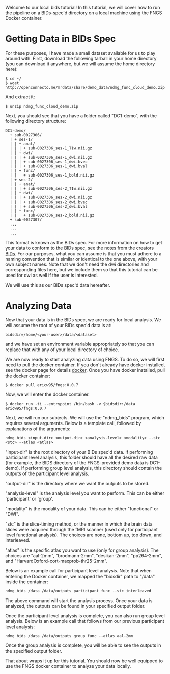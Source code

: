 Welcome to our local bids tutorial! In this tutorial, we will cover how to run the pipeline on a BIDs-spec'd directory on a local machine using the FNGS Docker container. 

# Getting Data in BIDs Spec

For these purposes, I have made a small dataset available for us to play around with. First, download the following tarball in your home directory (you can download it anywhere, but we will assume the home directory here):

```
$ cd ~/
$ wget http://openconnecto.me/mrdata/share/demo_data/ndmg_func_cloud_demo.zip
```

And extract it:

```
$ unzip ndmg_func_cloud_demo.zip
```

Next, you should see that you have a folder called "DC1-demo", with the following directory structure:

```
DC1-demo/
  + sub-0027306/
  | + ses-1/
  | | + anat/
  | | | + sub-0027306_ses-1_T1w.nii.gz
  | | + dwi/
  | | | + sub-0027306_ses-1_dwi.nii.gz 
  | | | + sub-0027306_ses-1_dwi.bvec
  | | | + sub-0027306_ses-1_dwi.bval
  | | + func/
  | |   + sub-0027306_ses-1_bold.nii.gz
  | + ses-2/
  | | + anat/
  | | | + sub-0027306_ses-2_T1w.nii.gz
  | | + dwi/
  | | | + sub-0027306_ses-2_dwi.nii.gz 
  | | | + sub-0027306_ses-2_dwi.bvec
  | | | + sub-0027306_ses-2_dwi.bval
  | | + func/
  | |   + sub-0027306_ses-2_bold.nii.gz  
  + sub-0027307/
  ...
  ...
  ...
```

This format is known as the BIDs spec. For more information on how to get your data to conform to the BIDs spec, see the notes from the creators [BIDs](http://bids.neuroimaging.io/). For our purposes, what you can assume is that you must adhere to a naming convention that is similar or identical to the one above, with your own subject names. Note that we don't need the dwi directories and corresponding files here, but we include them so that this tutorial can be used for dwi as well if the user is interested.

We will use this as our BIDs spec'd data hereafter.

# Analyzing Data

Now that your data is in the BIDs spec, we are ready for local analysis. We will assume the root of your BIDs spec'd data is at:

```
bidsdir=/home/<your-user>/data/<dataset>
```

and we have set an environment variable appropriately so that you can replace that with any of your local directory of choice.

We are now ready to start analyzing data using FNGS. To do so, we will first need to pull the docker container. If you don't already have docker installed, see the docker page for details [docker](https://docs.docker.com/engine/installation/). Once you have docker installed, pull the docker container:

```
$ docker pull ericw95/fngs:0.0.7
```

Now, we will enter the docker container.

```
$ docker run -ti --entrypoint /bin/bash -v $bidsdir:/data ericw95/fngs:0.0.7
```

Next, we will run our subjects. We will use the "ndmg_bids" program, which requires several arguments. Below is a template call, followed by explanations of the arguments:

```
ndmg_bids <input-dir> <output-dir> <analysis-level> <modality> --stc <stc> --atlas <atlas>
```

"input-dir" is the root directory of your BIDs spec'd data. If performing participant level analysis, this folder should have all the desired raw data (for example, the BIDS directory of the FNGS-provided demo data is DC1-demo). If performing group level analysis, this directory should contain the outputs of the participant level analysis.

"output-dir" is the directory where we want the outputs to be stored.

"analysis-level" is the analysis level you want to perform. This can be either 'participant' or 'group'.

"modality" is the modality of your data. This can be either "functional" or "DWI".

"stc" is the slice-timing method, or the manner in which the brain data slices were acquired through the fMRI scanner (used only for participant level functional analysis). The choices are none, bottom up, top down, and interleaved.

"atlas" is the specific atlas you want to use (only for group analysis). The choices are "aal-2mm", "brodmann-2mm", "desikan-2mm", "pp264-2mm", and "HarvardOxford-cort-maxprob-thr25-2mm".

Below is an example call for participant level analysis. Note that when entering the Docker container, we mapped the "bidsdir" path to "/data" inside the container:

```
ndmg_bids /data /data/outputs participant func --stc interleaved
```

The above command will start the analysis process. Once your data is analyzed, the outputs can be found in your specified output folder.

Once the participant level analysis is complete, you can also run group level analysis. Below is an example call that follows from our previous participant level analysis:

```
ndmg_bids /data /data/outputs group func --atlas aal-2mm
```

Once the group analysis is complete, you will be able to see the outputs in the specified output folder.

That about wraps it up for this tutorial. You should now be well equipped to use the FNGS docker container to analyze your data locally.

